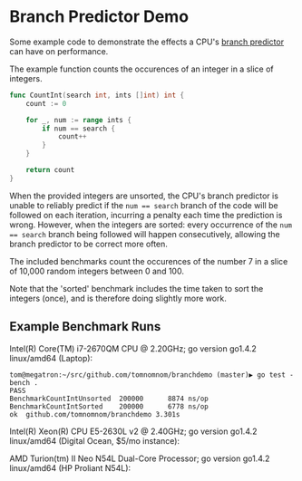 # Branch Predictor Demo

Some example code to demonstrate the effects a CPU's [branch predictor](https://en.wikipedia.org/wiki/Branch_predictor) can
have on performance.

The example function counts the occurences of an integer in a slice of integers.

```go
func CountInt(search int, ints []int) int {
	count := 0

	for _, num := range ints {
		if num == search {
			count++
		}
	}

	return count
}
```

When the provided integers are unsorted, the CPU's branch predictor is unable to reliably predict if the `num == search`
branch of the code will be followed on each iteration, incurring a penalty each time the prediction is wrong.
However, when the integers are sorted: every occurrence of the `num == search` branch being followed will happen consecutively,
allowing the branch predictor to be correct more often.

The included benchmarks count the occurences of the number 7 in a slice of 10,000 random integers between 0 and 100.

Note that the 'sorted' benchmark includes the time taken to sort the integers (once), and is therefore doing slightly more work.


## Example Benchmark Runs

Intel(R) Core(TM) i7-2670QM CPU @ 2.20GHz; go version go1.4.2 linux/amd64 (Laptop):

    tom@megatron:~/src/github.com/tomnomnom/branchdemo (master)▶ go test -bench .
    PASS
    BenchmarkCountIntUnsorted  200000      8874 ns/op
    BenchmarkCountIntSorted    200000      6778 ns/op
    ok  github.com/tomnomnom/branchdemo 3.301s

Intel(R) Xeon(R) CPU E5-2630L v2 @ 2.40GHz; go version go1.4.2 linux/amd64 (Digital Ocean, $5/mo instance):


AMD Turion(tm) II Neo N54L Dual-Core Processor; go version go1.4.2 linux/amd64 (HP Proliant N54L):

